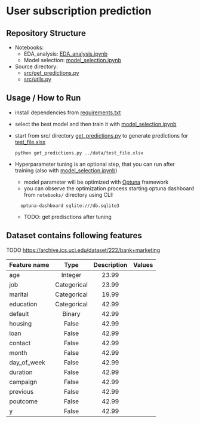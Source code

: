 # User subscription prediction

## Repository Structure
- Notebooks:
  - EDA_analysis: [EDA_analysis.ipynb](notebooks%2FEDA_analysis.ipynb)
  - Model selection: [model_selection.ipynb](notebooks%2Fmodel_selection.ipynb)
- Source directory:
  - [src/get_predictions.py](src%2Fget_predictions.py)
  - [src/utils.py](src%2Futils.py)

## Usage / How to Run
- install dependencies from [requirements.txt](%2Frequirements.txt)
- select the best model and then train it with [model_selection.ipynb](notebooks%2Fmodel_selection.ipynb)
- start from src/ directory [get_predictions.py](src%2Fget_predictions.py) to generate predictions for [test_file.xlsx](data%2Ftest_file.xlsx)
    ```shell
    python get_predictions.py ../data/test_file.xlsx
    ```

- Hyperparameter tuning is an optional step, that you can run after training (also with [model_selection.ipynb](notebooks%2Fmodel_selection.ipynb))
  - model parameter will be optimized with [Optuna](https://optuna.readthedocs.io/en/stable/) framework
  - you can observe the optimization process starting optuna dashboard from `notebooks/` directory using CLI:
  ```shell
    optuna-dashboard sqlite:///db.sqlite3
    ```
  - TODO: get predisctions after tuning

## Dataset contains following features
 
TODO https://archive.ics.uci.edu/dataset/222/bank+marketing


| Feature name |    Type     | Description | Values|
|:-------------|:-----------:|:-----------:|:-----:|
|age           |   Integer   | 23.99       |       |
|job           | Categorical | 23.99       |       |
|marital       | Categorical | 19.99       |       |
|education     | Categorical | 42.99       |       |
|default       |    Binary   | 42.99       |       |
|housing       |    False    | 42.99       |       |
|loan          |    False    | 42.99       |       |
|contact       |    False    | 42.99       |       |
|month         |    False    | 42.99       |       |
|day_of_week   |    False    | 42.99       |       |
|duration      |    False    | 42.99       |       |
|campaign      |    False    | 42.99       |       |
|previous      |    False    | 42.99       |       |
|poutcome      |    False    | 42.99       |       |
|y             |    False    | 42.99       |       |

